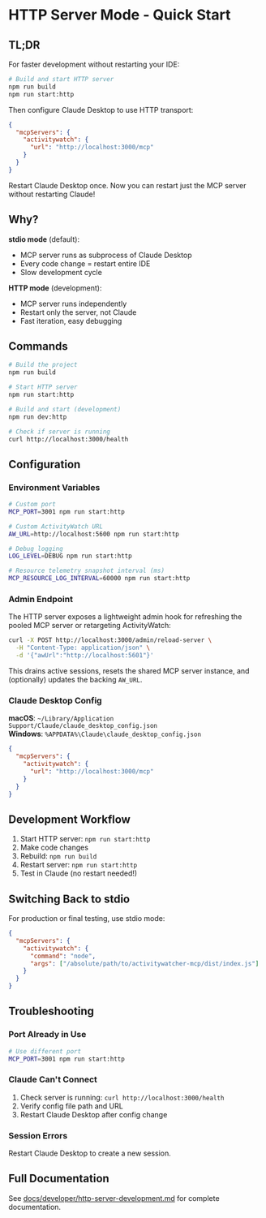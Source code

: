 # HTTP Server Mode - Quick Start

## TL;DR

For faster development without restarting your IDE:

```bash
# Build and start HTTP server
npm run build
npm run start:http
```

Then configure Claude Desktop to use HTTP transport:

```json
{
  "mcpServers": {
    "activitywatch": {
      "url": "http://localhost:3000/mcp"
    }
  }
}
```

Restart Claude Desktop once. Now you can restart just the MCP server without restarting Claude!

## Why?

**stdio mode** (default):
- MCP server runs as subprocess of Claude Desktop
- Every code change = restart entire IDE
- Slow development cycle

**HTTP mode** (development):
- MCP server runs independently
- Restart only the server, not Claude
- Fast iteration, easy debugging

## Commands

```bash
# Build the project
npm run build

# Start HTTP server
npm run start:http

# Build and start (development)
npm run dev:http

# Check if server is running
curl http://localhost:3000/health
```

## Configuration

### Environment Variables

```bash
# Custom port
MCP_PORT=3001 npm run start:http

# Custom ActivityWatch URL
AW_URL=http://localhost:5600 npm run start:http

# Debug logging
LOG_LEVEL=DEBUG npm run start:http

# Resource telemetry snapshot interval (ms)
MCP_RESOURCE_LOG_INTERVAL=60000 npm run start:http
```

### Admin Endpoint

The HTTP server exposes a lightweight admin hook for refreshing the pooled MCP server or retargeting ActivityWatch:

```bash
curl -X POST http://localhost:3000/admin/reload-server \
  -H "Content-Type: application/json" \
  -d '{"awUrl":"http://localhost:5601"}'
```

This drains active sessions, resets the shared MCP server instance, and (optionally) updates the backing `AW_URL`.

### Claude Desktop Config

**macOS**: `~/Library/Application Support/Claude/claude_desktop_config.json`  
**Windows**: `%APPDATA%\Claude\claude_desktop_config.json`

```json
{
  "mcpServers": {
    "activitywatch": {
      "url": "http://localhost:3000/mcp"
    }
  }
}
```

## Development Workflow

1. Start HTTP server: `npm run start:http`
2. Make code changes
3. Rebuild: `npm run build`
4. Restart server: `npm run start:http`
5. Test in Claude (no restart needed!)

## Switching Back to stdio

For production or final testing, use stdio mode:

```json
{
  "mcpServers": {
    "activitywatch": {
      "command": "node",
      "args": ["/absolute/path/to/activitywatcher-mcp/dist/index.js"]
    }
  }
}
```

## Troubleshooting

### Port Already in Use

```bash
# Use different port
MCP_PORT=3001 npm run start:http
```

### Claude Can't Connect

1. Check server is running: `curl http://localhost:3000/health`
2. Verify config file path and URL
3. Restart Claude Desktop after config change

### Session Errors

Restart Claude Desktop to create a new session.

## Full Documentation

See [docs/developer/http-server-development.md](docs/developer/http-server-development.md) for complete documentation.

